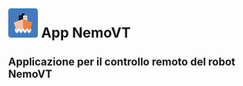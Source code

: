<h1> <img src="https://github.com/JohnatanHale/NemoVT-motor-control-app/blob/master/icon/icon.png" alt="logo" width=60px/> App NemoVT </h1>

## Applicazione per il controllo remoto del robot NemoVT